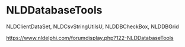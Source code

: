 # NLDDatabaseTools
NLDClientDataSet, NLDCsvStringUtilsU, NLDDBCheckBox, NLDDBGrid

https://www.nldelphi.com/forumdisplay.php?122-NLDDatabaseTools
